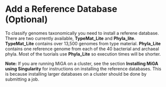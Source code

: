 # Add a Reference Database \(Optional\)

To classify genomes taxonomically you need to install a referene database. There are two currently available, **TypeMat\_Lite** and **Phyla\_lite**. **TypeMat\_Lite** contains over 13,500 genomes from type material. **Phyla\_Lite** contains one reference genome from each of the 40 bacterial and archaeal phyla. Most of the tuorials use **Phyla\_Lite** so execution times will be shorter.  

**Note:** If you are running MiGA on a cluster, see the section **Installing MiGA using Singularity** for instructions on installing the reference databases. This is because installing larger databases on a cluster should be done by submitting a job.

